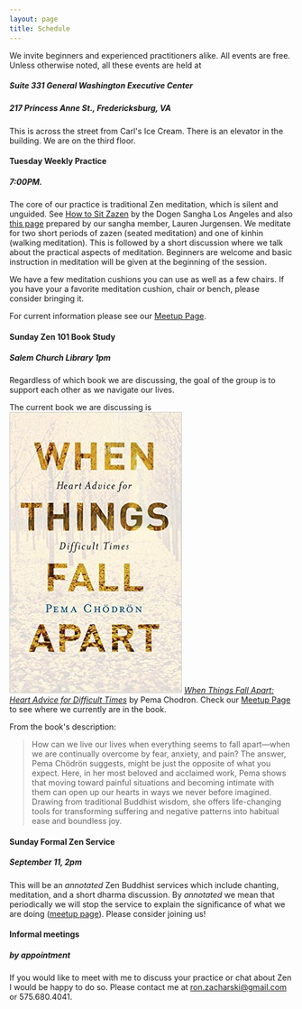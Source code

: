```yaml
---
layout: page
title: Schedule
---
```


We invite beginners and experienced practitioners alike. All events are free. Unless otherwise noted, all these events are held at 

##### Suite 331 General Washington Executive Center

##### 217 Princess Anne St., Fredericksburg, VA

This is across the street from Carl's Ice Cream. There is an elevator in the building. We are on the third floor.

#### Tuesday Weekly Practice

##### 7:00PM. 

The core of our practice is traditional Zen meditation, which is silent and unguided. <span class='marginnote'>See [How to Sit Zazen](http://www.dogensanghalosangeles.org/about-zen/how-to-sit-zazen/) by the Dogen Sangha Los Angeles and also [this page]({{site.baseurl}}/howtosit/)  prepared by our sangha member, Lauren Jurgensen.</span> We meditate for two short periods of zazen (seated meditation) and one of kinhin (walking meditation). This is followed by a short discussion where we  talk about the practical aspects of meditation.  Beginners are welcome and basic instruction in meditation will be given at the beginning of the session.

We have a few meditation cushions you can use as well as a few chairs. If you have your a favorite meditation cushion, chair or bench, please consider bringing it. 


For current information please see our [Meetup Page](http://www.meetup.com/Beginners-Mind-Zen/).




#### Sunday Zen 101 Book Study

##### Salem Church Library 1pm
Regardless of which book we are discussing, the goal of the group is to support each other as we navigate our lives. 

The current book we are discussing is  <span class='marginnote'><img class="fullwidth" src="/img/fallApart.jpg"> </span>[*When Things Fall Apart: Heart Advice for Difficult Times*](https://www.amazon.com/When-Things-Fall-Apart-Anniversary/dp/1611803438/ref=sr_1_1?ie=UTF8&qid=1485865479&sr=8-1&keywords=pema+chodron) by Pema Chodron. Check our [Meetup Page](http://www.meetup.com/Beginners-Mind-Zen/) to see where we currently are in the book.

From the book's description:

> How can we live our lives when everything seems to fall apart—when we are continually overcome by fear, anxiety, and pain? The answer, Pema Chödrön suggests, might be just the opposite of what you expect. Here, in her most beloved and acclaimed work, Pema shows that moving toward painful situations and becoming intimate with them can open up our hearts in ways we never before imagined. Drawing from traditional Buddhist wisdom, she offers life-changing tools for transforming suffering and negative patterns into habitual ease and boundless joy.

#### Sunday Formal Zen Service

##### September 11, 2pm
This will be an *annotated* Zen Buddhist services which include chanting, meditation, and a short dharma discussion. By *annotated* we mean that periodically we will stop the service to explain the significance of what we are doing ([meetup page](http://www.meetup.com/Beginners-Mind-Zen/)).
Please consider joining us!







#### Informal meetings 

##### by appointment

If you would like to meet with me to discuss your practice or chat about Zen I would be happy to do so. Please contact me at ron.zacharski@gmail.com or 575.680.4041.




